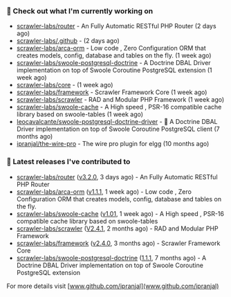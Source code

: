 ### 👷 Check out what I'm currently working on

- [scrawler-labs/router](https://github.com/scrawler-labs/router) - An Fully Automatic RESTful PHP Router (2 days ago)
- [scrawler-labs/.github](https://github.com/scrawler-labs/.github) -  (2 days ago)
- [scrawler-labs/arca-orm](https://github.com/scrawler-labs/arca-orm) -  Low code , Zero Configuration ORM that creates models, config, database and tables on the fly. (1 week ago)
- [scrawler-labs/swoole-postgresql-doctrine](https://github.com/scrawler-labs/swoole-postgresql-doctrine) - A Doctrine DBAL Driver implementation on top of Swoole Coroutine PostgreSQL extension (1 week ago)
- [scrawler-labs/core](https://github.com/scrawler-labs/core) -  (1 week ago)
- [scrawler-labs/framework](https://github.com/scrawler-labs/framework) - Scrawler Framework Core (1 week ago)
- [scrawler-labs/scrawler](https://github.com/scrawler-labs/scrawler) - RAD and Modular PHP Framework (1 week ago)
- [scrawler-labs/swoole-cache](https://github.com/scrawler-labs/swoole-cache) - A High speed , PSR-16 compatible cache library based on swoole-tables (1 week ago)
- [leocavalcante/swoole-postgresql-doctrine-driver](https://github.com/leocavalcante/swoole-postgresql-doctrine-driver) - 🔌 A Doctrine DBAL Driver implementation on top of Swoole Coroutine PostgreSQL client (7 months ago)
- [ipranjal/the-wire-pro](https://github.com/ipranjal/the-wire-pro) - The wire pro plugin for elgg (10 months ago)

### 🔭 Latest releases I've contributed to

- [scrawler-labs/router](https://github.com/scrawler-labs/router) ([v3.2.0](https://github.com/scrawler-labs/router/releases/tag/v3.2.0), 3 days ago) - An Fully Automatic RESTful PHP Router
- [scrawler-labs/arca-orm](https://github.com/scrawler-labs/arca-orm) ([v1.1.1](https://github.com/scrawler-labs/arca-orm/releases/tag/v1.1.1), 1 week ago) -  Low code , Zero Configuration ORM that creates models, config, database and tables on the fly.
- [scrawler-labs/swoole-cache](https://github.com/scrawler-labs/swoole-cache) ([v1.01](https://github.com/scrawler-labs/swoole-cache/releases/tag/v1.01), 1 week ago) - A High speed , PSR-16 compatible cache library based on swoole-tables
- [scrawler-labs/scrawler](https://github.com/scrawler-labs/scrawler) ([V2.4.1](https://github.com/scrawler-labs/scrawler/releases/tag/V2.4.1), 2 months ago) - RAD and Modular PHP Framework
- [scrawler-labs/framework](https://github.com/scrawler-labs/framework) ([v2.4.0](https://github.com/scrawler-labs/framework/releases/tag/v2.4.0), 3 months ago) - Scrawler Framework Core
- [scrawler-labs/swoole-postgresql-doctrine](https://github.com/scrawler-labs/swoole-postgresql-doctrine) ([1.1.1](https://github.com/scrawler-labs/swoole-postgresql-doctrine/releases/tag/1.1.1), 7 months ago) - A Doctrine DBAL Driver implementation on top of Swoole Coroutine PostgreSQL extension

For more details visit [www.github.com/ipranjal](www.github.com/ipranjal)

